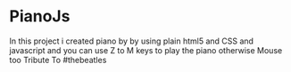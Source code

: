 # PianoJs
In this project i created piano by by using plain html5 and CSS and javascript and you can use Z to M keys to play the piano otherwise Mouse too Tribute To #thebeatles
